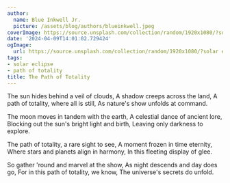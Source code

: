 ```yaml
---
author:
  name: Blue Inkwell Jr.
  picture: /assets/blog/authors/blueinkwell.jpeg
coverImage: https://source.unsplash.com/collection/random/1920x1080/?solar eclipse
date: '2024-04-09T14:01:02.729424'
ogImage:
  url: https://source.unsplash.com/collection/random/1920x1080/?solar eclipse
tags:
- solar eclipse
- path of totality
title: The Path of Totality
---
```


The sun hides behind a veil of clouds,
A shadow creeps across the land,
A path of totality, where all is still,
As nature's show unfolds at command.

The moon moves in tandem with the earth,
A celestial dance of ancient lore,
Blocking out the sun's bright light and birth,
Leaving only darkness to explore.

The path of totality, a rare sight to see,
A moment frozen in time eternity,
Where stars and planets align in harmony,
In this fleeting display of glee.

So gather 'round and marvel at the show,
As night descends and day does go,
For in this path of totality, we know,
The universe's secrets do unfold.